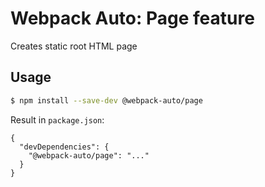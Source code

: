 #  Webpack Auto: Page feature

Creates static root HTML page

## Usage

```sh
$ npm install --save-dev @webpack-auto/page
```

Result in `package.json`:

```jsonc
{
  "devDependencies": {
    "@webpack-auto/page": "..."
  }
}
```
